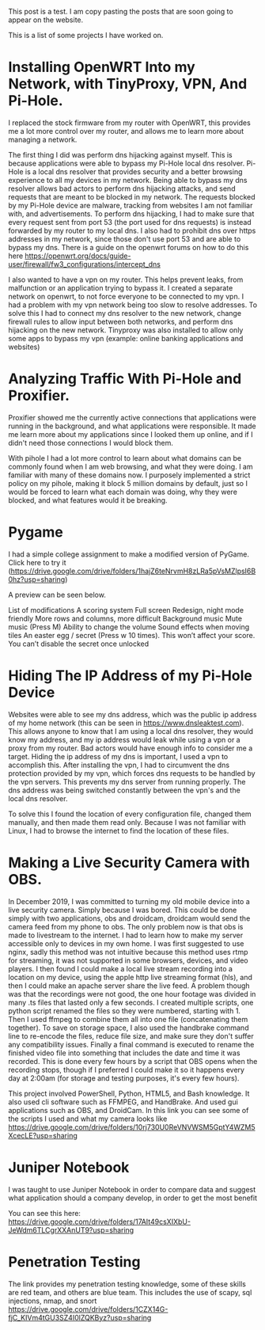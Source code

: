 This post is a test. I am copy pasting the posts that are soon going to appear on the website.

This is a list of some projects I have worked on.

# Installing OpenWRT Into my Network, with TinyProxy, VPN, And Pi-Hole.

I replaced the stock firmware from my router with OpenWRT, this provides me a lot more control over my router, and allows me to learn more about managing a network.

The first thing I did was perform dns hijacking against myself. This is because applications were able to bypass my Pi-Hole local dns resolver. Pi-Hole is a local dns resolver that provides security and a better browsing experience to all my devices in my network. Being able to bypass my dns resolver allows bad actors to perform dns hijacking attacks, and send requests that are meant to be blocked in my network. The requests blocked by my Pi-Hole device are malware, tracking from websites I am not familiar with, and advertisements. To perform dns hijacking, I had to make sure that every request sent from port 53 (the port used for dns requests) is instead forwarded by my router to my local dns. I also had to prohibit dns over https addresses in my network, since those don't use port 53 and are able to bypass my dns. There is a guide on the openwrt forums on how to do this here https://openwrt.org/docs/guide-user/firewall/fw3_configurations/intercept_dns

I also wanted to have a vpn on my router. This helps prevent leaks, from malfunction or an application trying to bypass it. I created a separate network on openwrt, to not force everyone to be connected to my vpn. I had a problem with my vpn network being too slow to resolve addresses. To solve this I had to connect my dns resolver to the new network, change firewall rules to allow input between both networks, and perform dns hijacking on the new network. Tinyproxy was also installed to allow only some apps to bypass my vpn (example: online banking applications and websites)

# Analyzing Traffic With Pi-Hole and Proxifier.

Proxifier showed me the currently active connections that applications were running in the background, and what applications were responsible. It made me learn more about my applications since I looked them up online, and if I didn't need those connections I would block them.

With pihole I had a lot more control to learn about what domains can be commonly found when I am web browsing, and what they were doing. I am familiar with many of these domains now. I purposely implemented a strict policy on my pihole, making it block 5 million domains by default, just so I would be forced to learn what each domain was doing, why they were blocked, and what features would it be breaking.

# Pygame

I had a simple college assignment to make a modified version of PyGame. Click here to try it (https://drive.google.com/drive/folders/1hajZ6teNrvmH8zLRa5pVsMZlpsI6B0hz?usp=sharing)

A preview can be seen below.



List of modifications
A scoring system
Full screen
Redesign, night mode friendly
More rows and columns, more difficult
Background music
Mute music (Press M)
Ability to change the volume
Sound effects when moving tiles
An easter egg / secret (Press w 10 times). This won’t affect your score. You can’t disable the secret once unlocked

# Hiding The IP Address of my Pi-Hole Device

Websites were able to see my dns address, which was the public ip address of my home network (this can be seen in https://www.dnsleaktest.com). This allows anyone to know that I am using a local dns resolver, they would know my address, and my ip address would leak while using a vpn or a proxy from my router. Bad actors would have enough info to consider me a target. Hiding the ip address of my dns is important, I used a vpn to accomplish this. After installing the vpn, I had to circumvent the dns protection provided by my vpn, which forces dns requests to be handled by the vpn servers. This prevents my dns server from running properly. The dns address was being switched constantly between the vpn's and the local dns resolver.

To solve this I found the location of every configuration file, changed them manually, and then made them read only. Because I was not familiar with Linux, I had to browse the internet to find the location of these files.

# Making a Live Security Camera with OBS.

In December 2019, I was committed to turning my old mobile device into a live security camera. Simply because I was bored. This could be done simply with two applications, obs and droidcam, droidcam would send the camera feed from my phone to obs. The only problem now is that obs is made to livestream to the internet. I had to learn how to make my server accessible only to devices in my own home. I was first suggested to use nginx, sadly this method was not intuitive because this method uses rtmp for streaming, it was not supported in some browsers, devices, and video players. I then found I could make a local live stream recording into a location on my device, using the apple http live streaming format (hls), and then I could make an apache server share the live feed. A problem though was that the recordings were not good, the one hour footage was divided in many .ts files that lasted only a few seconds. I created multiple scripts, one python script renamed the files so they were numbered, starting with 1. Then I used ffmpeg to combine them all into one file (concatenating them together). To save on storage space, I also used the handbrake command line to re-encode the files, reduce file size, and make sure they don't suffer any compatibility issues. Finally a final command is executed to rename the finished video file into something that includes the date and time it was recorded. This is done every few hours by a script that OBS opens when the recording stops, though if I preferred I could make it so it happens every day at 2:00am (for storage and testing purposes, it's every few hours).

This project involved PowerShell, Python, HTML5, and Bash knowledge. It also used cli software such as FFMPEG, and HandBrake. And used gui applications such as OBS, and DroidCam. In this link you can see some of the scripts I used and what my camera looks like https://drive.google.com/drive/folders/10rj730U0ReVNVWSM5GptY4WZM5XcecLE?usp=sharing

# Juniper Notebook

I was taught to use Juniper Notebook in order to compare data and suggest what application should a company develop, in order to get the most benefit

You can see this here: https://drive.google.com/drive/folders/17AIt49csXIXbU-JeWdm6TLCgrXXAnUT9?usp=sharing

# Penetration Testing

The link provides my penetration testing knowledge, some of these skills are red team, and others are blue team. This includes the use of scapy, sql injections, nmap, and snort https://drive.google.com/drive/folders/1CZX14G-fjC_KIVm4tGU3SZ4I0lZQKByz?usp=sharing
